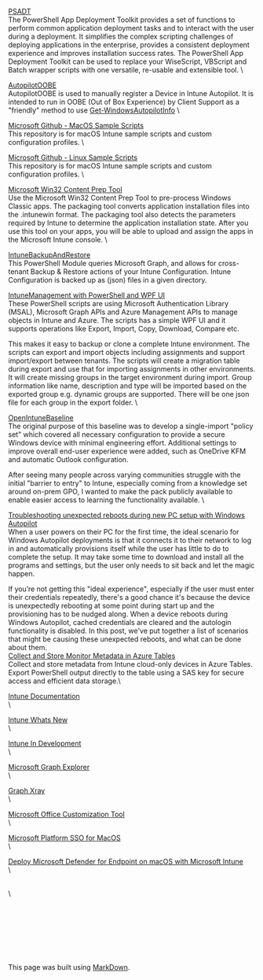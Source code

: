 
[PSADT](https://allnewandimproved.psappdeploytoolkit.com/)\
The PowerShell App Deployment Toolkit provides a set of functions to perform common application deployment tasks and to interact with the user during a deployment. It simplifies the complex scripting challenges of deploying applications in the enterprise, provides a consistent deployment experience and improves installation success rates. The PowerShell App Deployment Toolkit can be used to replace your WiseScript, VBScript and Batch wrapper scripts with one versatile, re-usable and extensible tool.
\

[AutopilotOOBE](https://autopilotoobe.osdeploy.com/)\
AutopilotOOBE is used to manually register a Device in Intune Autopilot.  It is intended to run in OOBE (Out of Box Experience) by Client Support as a "friendly" method to use [Get-WindowsAutopilotInfo](https://www.powershellgallery.com/packages/Get-WindowsAutoPilotInfo)
\

[Microsoft Github - MacOS Sample Scripts](https://github.com/microsoft/shell-intune-samples/tree/master/macOS)\
This repository is for macOS Intune sample scripts and custom configuration profiles.
\

[Microsoft Github - Linux Sample Scripts](https://github.com/microsoft/shell-intune-samples/tree/master/Linux)\
This repository is for macOS Intune sample scripts and custom configuration profiles.
\

[Microsoft Win32 Content Prep Tool](https://github.com/microsoft/Microsoft-Win32-Content-Prep-Tool)\
Use the Microsoft Win32 Content Prep Tool to pre-process Windows Classic apps. The packaging tool converts application installation files into the .intunewin format. The packaging tool also detects the parameters required by Intune to determine the application installation state. After you use this tool on your apps, you will be able to upload and assign the apps in the Microsoft Intune console.
\

[IntuneBackupAndRestore](https://github.com/jseerden/IntuneBackupAndRestore)\
This PowerShell Module queries Microsoft Graph, and allows for cross-tenant Backup & Restore actions of your Intune Configuration.
Intune Configuration is backed up as (json) files in a given directory.

[IntuneManagement with PowerShell and WPF UI](https://github.com/Micke-K/IntuneManagement)\
These PowerShell scripts are using Microsoft Authentication Library (MSAL), Microsoft Graph APIs and Azure Management APIs to manage objects in Intune and Azure. The scripts has a simple WPF UI and it supports operations like Export, Import, Copy, Download, Compare etc.

This makes it easy to backup or clone a complete Intune environment. The scripts can export and import objects including assignments and support import/export between tenants. The scripts will create a migration table during export and use that for importing assignments in other environments. It will create missing groups in the target environment during import. Group information like name, description and type will be imported based on the exported group e.g. dynamic groups are supported. There will be one json file for each group in the export folder.
\

[OpenIntuneBaseline](https://github.com/SkipToTheEndpoint/OpenIntuneBaseline)\
The original purpose of this baseline was to develop a single-import "policy set" which covered all necessary configuration to provide a secure Windows device with minimal engineering effort. Additional settings to improve overall end-user experience were added, such as OneDrive KFM and automatic Outlook configuration.

After seeing many people across varying communities struggle with the initial "barrier to entry" to Intune, especially coming from a knowledge set around on-prem GPO, I wanted to make the pack publicly available to enable easier access to learning the functionality available.
\

[Troubleshooting unexpected reboots during new PC setup with Windows Autopilot](https://techcommunity.microsoft.com/t5/intune-customer-success/support-tip-troubleshooting-unexpected-reboots-during-new-pc/ba-p/3896960)\
When a user powers on their PC for the first time, the ideal scenario for Windows Autopilot deployments is that it connects it to their network to log in and automatically provisions itself while the user has little to do to complete the setup. It may take some time to download and install all the programs and settings, but the user only needs to sit back and let the magic happen.

If you’re not getting this "ideal experience", especially if the user must enter their credentials repeatedly, there's a good chance it's because the device is unexpectedly rebooting at some point during start up and the provisioning has to be nudged along. When a device reboots during Windows Autopilot, cached credentials are cleared and the autologin functionality is disabled.
In this post, we've put together a list of scenarios that might be causing these unexpected reboots, and what can be done about them.
\
[Collect and Store Monitor Metadata in Azure Tables](https://johannesblog.com/2024/07/09/collect-and-store-monitor-metadata-in-azure-tables/)\
Collect and store metadata from Intune cloud-only devices in Azure Tables. Export PowerShell output directly to the table using a SAS key for secure access and efficient data storage.\

[Intune Documentation](https://learn.microsoft.com/en-au/mem/intune/)\
\

[Intune Whats New](https://learn.microsoft.com/en-au/mem/intune/fundamentals/whats-new)\
\

[Intune In Development](https://learn.microsoft.com/en-au/mem/intune/fundamentals/in-development)\
\

[Microsoft Graph Explorer](https://developer.microsoft.com/en-us/graph/graph-explorer)\
\

[Graph Xray](https://graphxray.merill.net/)\
\

[Microsoft Office Customization Tool](https://config.office.com/deploymentsettings)\
\

[Microsoft Platform SSO for MacOS](https://techcommunity.microsoft.com/t5/microsoft-entra-blog/coming-soon-platform-sso-for-macos/ba-p/3902280)\
\

[Deploy Microsoft Defender for Endpoint on macOS with Microsoft Intune](https://learn.microsoft.com/en-us/microsoft-365/security/defender-endpoint/mac-install-with-intune?view=o365-worldwide)\
\

[]()\
\



\
\
\
\
\
\
\
This page was built using [MarkDown](https://docs.github.com/en/get-started/writing-on-github/getting-started-with-writing-and-formatting-on-github/basic-writing-and-formatting-syntax/).
